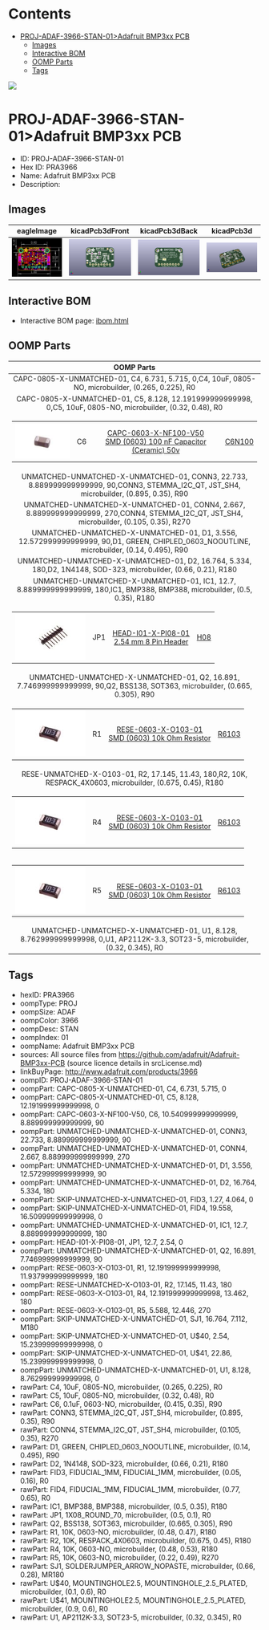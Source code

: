 



Contents
========

* [PROJ-ADAF-3966-STAN-01>Adafruit BMP3xx PCB](#proj-adaf-3966-stan-01adafruit-bmp3xx-pcb)
	* [Images](#images)
	* [Interactive BOM](#interactive-bom)
	* [OOMP Parts](#oomp-parts)
	* [Tags](#tags)
  
![][im]
# PROJ-ADAF-3966-STAN-01>Adafruit BMP3xx PCB

- ID: PROJ-ADAF-3966-STAN-01
- Hex ID: PRA3966
- Name: Adafruit BMP3xx PCB
- Description: 

## Images
  
  

|eagleImage|kicadPcb3dFront|kicadPcb3dBack|kicadPcb3d|
| :---: | :---: | :---: | :---: |
|[![eagleImage](eagleImage_140.png)](eagleImage_600.png)|[![kicadPcb3dFront](kicadPcb3dFront_140.png)](kicadPcb3dFront_600.png)|[![kicadPcb3dBack](kicadPcb3dBack_140.png)](kicadPcb3dBack_600.png)|[![kicadPcb3d](kicadPcb3d_140.png)](kicadPcb3d_600.png)|

## Interactive BOM

- Interactive BOM page: [ibom.html](kicad/bom/ibom.html)

## OOMP Parts
  

|OOMP Parts|
| :---: |
|CAPC-0805-X-UNMATCHED-01, C4, 6.731, 5.715, 0,C4, 10uF, 0805-NO, microbuilder, (0.265, 0.225), R0|
|CAPC-0805-X-UNMATCHED-01, C5, 8.128, 12.191999999999998, 0,C5, 10uF, 0805-NO, microbuilder, (0.32, 0.48), R0|
|<table><tr><td>![CAPC-0603-X-NF100-V50](https://raw.githubusercontent.com/oomlout/oomlout_OOMP_parts/main/CAPC-0603-X-NF100-V50/image_140.jpg)</td><td> C6</td><td>[CAPC-0603-X-NF100-V50<br>SMD (0603) 100 nF Capacitor (Ceramic) 50v](https://github.com/oomlout/oomlout_OOMP_parts/tree/main/CAPC-0603-X-NF100-V50/)</td><td>[C6N100](https://github.com/oomlout/oomlout_OOMP_parts/tree/main/CAPC-0603-X-NF100-V50/)</td></tr></table>|
|UNMATCHED-UNMATCHED-X-UNMATCHED-01, CONN3, 22.733, 8.889999999999999, 90,CONN3, STEMMA_I2C_QT, JST_SH4, microbuilder, (0.895, 0.35), R90|
|UNMATCHED-UNMATCHED-X-UNMATCHED-01, CONN4, 2.667, 8.889999999999999, 270,CONN4, STEMMA_I2C_QT, JST_SH4, microbuilder, (0.105, 0.35), R270|
|UNMATCHED-UNMATCHED-X-UNMATCHED-01, D1, 3.556, 12.572999999999999, 90,D1, GREEN, CHIPLED_0603_NOOUTLINE, microbuilder, (0.14, 0.495), R90|
|UNMATCHED-UNMATCHED-X-UNMATCHED-01, D2, 16.764, 5.334, 180,D2, 1N4148, SOD-323, microbuilder, (0.66, 0.21), R180|
|UNMATCHED-UNMATCHED-X-UNMATCHED-01, IC1, 12.7, 8.889999999999999, 180,IC1, BMP388, BMP388, microbuilder, (0.5, 0.35), R180|
|<table><tr><td>![HEAD-I01-X-PI08-01](https://raw.githubusercontent.com/oomlout/oomlout_OOMP_parts/main/HEAD-I01-X-PI08-01/image_140.jpg)</td><td> JP1</td><td>[HEAD-I01-X-PI08-01<br>2.54 mm 8 Pin Header](https://github.com/oomlout/oomlout_OOMP_parts/tree/main/HEAD-I01-X-PI08-01/)</td><td>[H08](https://github.com/oomlout/oomlout_OOMP_parts/tree/main/HEAD-I01-X-PI08-01/)</td></tr></table>|
|UNMATCHED-UNMATCHED-X-UNMATCHED-01, Q2, 16.891, 7.746999999999999, 90,Q2, BSS138, SOT363, microbuilder, (0.665, 0.305), R90|
|<table><tr><td>![RESE-0603-X-O103-01](https://raw.githubusercontent.com/oomlout/oomlout_OOMP_parts/main/RESE-0603-X-O103-01/image_140.jpg)</td><td> R1</td><td>[RESE-0603-X-O103-01<br>SMD (0603) 10k Ohm Resistor](https://github.com/oomlout/oomlout_OOMP_parts/tree/main/RESE-0603-X-O103-01/)</td><td>[R6103](https://github.com/oomlout/oomlout_OOMP_parts/tree/main/RESE-0603-X-O103-01/)</td></tr></table>|
|RESE-UNMATCHED-X-O103-01, R2, 17.145, 11.43, 180,R2, 10K, RESPACK_4X0603, microbuilder, (0.675, 0.45), R180|
|<table><tr><td>![RESE-0603-X-O103-01](https://raw.githubusercontent.com/oomlout/oomlout_OOMP_parts/main/RESE-0603-X-O103-01/image_140.jpg)</td><td> R4</td><td>[RESE-0603-X-O103-01<br>SMD (0603) 10k Ohm Resistor](https://github.com/oomlout/oomlout_OOMP_parts/tree/main/RESE-0603-X-O103-01/)</td><td>[R6103](https://github.com/oomlout/oomlout_OOMP_parts/tree/main/RESE-0603-X-O103-01/)</td></tr></table>|
|<table><tr><td>![RESE-0603-X-O103-01](https://raw.githubusercontent.com/oomlout/oomlout_OOMP_parts/main/RESE-0603-X-O103-01/image_140.jpg)</td><td> R5</td><td>[RESE-0603-X-O103-01<br>SMD (0603) 10k Ohm Resistor](https://github.com/oomlout/oomlout_OOMP_parts/tree/main/RESE-0603-X-O103-01/)</td><td>[R6103](https://github.com/oomlout/oomlout_OOMP_parts/tree/main/RESE-0603-X-O103-01/)</td></tr></table>|
|UNMATCHED-UNMATCHED-X-UNMATCHED-01, U1, 8.128, 8.762999999999998, 0,U1, AP2112K-3.3, SOT23-5, microbuilder, (0.32, 0.345), R0|

## Tags

- hexID: PRA3966
- oompType: PROJ
- oompSize: ADAF
- oompColor: 3966
- oompDesc: STAN
- oompIndex: 01
- oompName: Adafruit BMP3xx PCB
- sources: All source files from https://github.com/adafruit/Adafruit-BMP3xx-PCB (source licence details in srcLicense.md)
- linkBuyPage: http://www.adafruit.com/products/3966
- oompID: PROJ-ADAF-3966-STAN-01
- oompPart: CAPC-0805-X-UNMATCHED-01, C4, 6.731, 5.715, 0
- oompPart: CAPC-0805-X-UNMATCHED-01, C5, 8.128, 12.191999999999998, 0
- oompPart: CAPC-0603-X-NF100-V50, C6, 10.540999999999999, 8.889999999999999, 90
- oompPart: UNMATCHED-UNMATCHED-X-UNMATCHED-01, CONN3, 22.733, 8.889999999999999, 90
- oompPart: UNMATCHED-UNMATCHED-X-UNMATCHED-01, CONN4, 2.667, 8.889999999999999, 270
- oompPart: UNMATCHED-UNMATCHED-X-UNMATCHED-01, D1, 3.556, 12.572999999999999, 90
- oompPart: UNMATCHED-UNMATCHED-X-UNMATCHED-01, D2, 16.764, 5.334, 180
- oompPart: SKIP-UNMATCHED-X-UNMATCHED-01, FID3, 1.27, 4.064, 0
- oompPart: SKIP-UNMATCHED-X-UNMATCHED-01, FID4, 19.558, 16.509999999999998, 0
- oompPart: UNMATCHED-UNMATCHED-X-UNMATCHED-01, IC1, 12.7, 8.889999999999999, 180
- oompPart: HEAD-I01-X-PI08-01, JP1, 12.7, 2.54, 0
- oompPart: UNMATCHED-UNMATCHED-X-UNMATCHED-01, Q2, 16.891, 7.746999999999999, 90
- oompPart: RESE-0603-X-O103-01, R1, 12.191999999999998, 11.937999999999999, 180
- oompPart: RESE-UNMATCHED-X-O103-01, R2, 17.145, 11.43, 180
- oompPart: RESE-0603-X-O103-01, R4, 12.191999999999998, 13.462, 180
- oompPart: RESE-0603-X-O103-01, R5, 5.588, 12.446, 270
- oompPart: SKIP-UNMATCHED-X-UNMATCHED-01, SJ1, 16.764, 7.112, M180
- oompPart: SKIP-UNMATCHED-X-UNMATCHED-01, U$40, 2.54, 15.239999999999998, 0
- oompPart: SKIP-UNMATCHED-X-UNMATCHED-01, U$41, 22.86, 15.239999999999998, 0
- oompPart: UNMATCHED-UNMATCHED-X-UNMATCHED-01, U1, 8.128, 8.762999999999998, 0
- rawPart: C4, 10uF, 0805-NO, microbuilder, (0.265, 0.225), R0
- rawPart: C5, 10uF, 0805-NO, microbuilder, (0.32, 0.48), R0
- rawPart: C6, 0.1uF, 0603-NO, microbuilder, (0.415, 0.35), R90
- rawPart: CONN3, STEMMA_I2C_QT, JST_SH4, microbuilder, (0.895, 0.35), R90
- rawPart: CONN4, STEMMA_I2C_QT, JST_SH4, microbuilder, (0.105, 0.35), R270
- rawPart: D1, GREEN, CHIPLED_0603_NOOUTLINE, microbuilder, (0.14, 0.495), R90
- rawPart: D2, 1N4148, SOD-323, microbuilder, (0.66, 0.21), R180
- rawPart: FID3, FIDUCIAL_1MM, FIDUCIAL_1MM, microbuilder, (0.05, 0.16), R0
- rawPart: FID4, FIDUCIAL_1MM, FIDUCIAL_1MM, microbuilder, (0.77, 0.65), R0
- rawPart: IC1, BMP388, BMP388, microbuilder, (0.5, 0.35), R180
- rawPart: JP1, 1X08_ROUND_70, microbuilder, (0.5, 0.1), R0
- rawPart: Q2, BSS138, SOT363, microbuilder, (0.665, 0.305), R90
- rawPart: R1, 10K, 0603-NO, microbuilder, (0.48, 0.47), R180
- rawPart: R2, 10K, RESPACK_4X0603, microbuilder, (0.675, 0.45), R180
- rawPart: R4, 10K, 0603-NO, microbuilder, (0.48, 0.53), R180
- rawPart: R5, 10K, 0603-NO, microbuilder, (0.22, 0.49), R270
- rawPart: SJ1, SOLDERJUMPER_ARROW_NOPASTE, microbuilder, (0.66, 0.28), MR180
- rawPart: U$40, MOUNTINGHOLE2.5, MOUNTINGHOLE_2.5_PLATED, microbuilder, (0.1, 0.6), R0
- rawPart: U$41, MOUNTINGHOLE2.5, MOUNTINGHOLE_2.5_PLATED, microbuilder, (0.9, 0.6), R0
- rawPart: U1, AP2112K-3.3, SOT23-5, microbuilder, (0.32, 0.345), R0



[im]: kicadPcb3d_450.png
